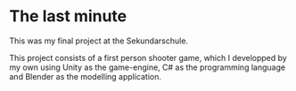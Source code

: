 # The last minute
This was my final project at the Sekundarschule.

This project consists of a first person shooter game, which I developped by my own using Unity as the game-engine, C# as the programming language and Blender as the modelling application.
